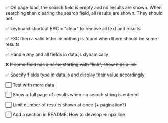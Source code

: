 :white_check_mark: On page load, the search field is empty and no results are shown. When searching then clearing the search field, all results are shown. They should not.

:white_check_mark: keyboard shortcut ESC = "clear" to remove all text and results

:white_check_mark: ESC then a valid letter => nothing is found when there should be some results

:white_check_mark: Handle any and all fields in data.js dynamically

:x: ~~If some field has a name starting with "link", show it as a link~~

:white_check_mark: Specify fields type in data.js and display their value accordingly

:white_large_square: Test with more data

:white_large_square: Show a full page of results when no search string is entered

:white_large_square: Limit number of results shown at once (+ pagination?)

:white_large_square: Add a section in README: How to develop => npx line

<!--
Markdown emojis:
:white_large_square: :white_check_mark: :x:
-->